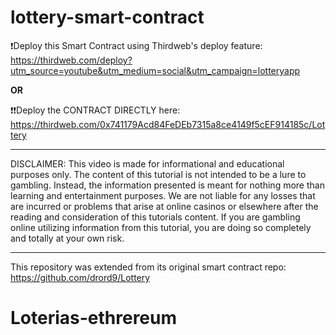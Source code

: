 # lottery-smart-contract

❗Deploy this Smart Contract using Thirdweb's deploy feature: https://thirdweb.com/deploy?utm_source=youtube&utm_medium=social&utm_campaign=lotteryapp

**OR**

❗❗Deploy the CONTRACT DIRECTLY here: https://thirdweb.com/0x741179Acd84FeDEb7315a8ce4149f5cEF914185c/Lottery


--------

DISCLAIMER: This video is made for informational and educational purposes only. The content of this tutorial is not intended to be a lure to gambling. Instead, the information presented is meant for nothing more than learning and entertainment purposes. We are not liable for any losses that are incurred or problems that arise at online casinos or elsewhere after the reading and consideration of this tutorials content. If you are gambling online utilizing information from this tutorial, you are doing so completely and totally at your own risk.

---------

This repository was extended from its original smart contract repo: https://github.com/drord9/Lottery
# Loterias-ethrereum
